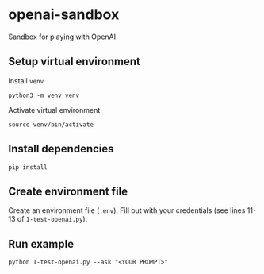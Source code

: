 # openai-sandbox
Sandbox for playing with OpenAI

## Setup virtual environment
Install `venv`
```
python3 -m venv venv
```
Activate virtual environment
```
source venv/bin/activate
```

## Install dependencies
```
pip install
```

## Create environment file
Create an environment file (`.env`). Fill out with your credentials (see lines 11-13 of `1-test-openai.py`).

## Run example
```
python 1-test-openai.py --ask "<YOUR PROMPT>"
```
